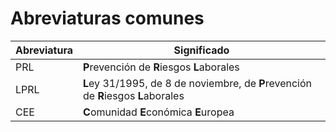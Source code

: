 # Abreviaturas comunes


|Abreviatura|Significado|
|-|-|
|PRL|**P**revención de **R**iesgos **L**aborales|
|LPRL|**L**ey 31/1995, de 8 de noviembre, de **P**revención de **R**iesgos **L**aborales|
|CEE|**C**omunidad **E**conómica **E**uropea|
